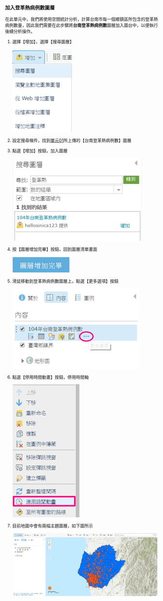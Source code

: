 ### 加入登革熱病例數圖層

在此單元中，我們將使用空間統計分析，計算台南市每一個鄉鎮區所包含的登革熱病例數量，因此我們需要在此步驟將**台南登革熱病例數**圖層加入圖台中，以便執行後續分析操作。

1.  選擇【增加】，選擇【搜尋圖層】
    
    ![](/assets/ex02/image14.png)

2.  設定搜尋條件，找到[單元01](/ex01/step-01.md)所上傳的【台南登革熱病例數】圖層
    
3.  點選【增加】按鈕，加入圖層

    ![](/assets/ex02/image15.png)

4.  按【圖層增加完畢】按鈕，回到圖層清單畫面

    ![](/assets/ex01/image14.png)

5.  滑鼠移動到登革熱病例數圖層上，點選【更多選項】按鈕
    
    ![](/assets/ex02/image16.png)
    
6.  點選【停用時間動畫】按鈕，停用時間軸

    ![](/assets/ex02/image17.png)

7.  目前地圖中會有兩幅主題圖層，如下圖所示

    ![](/assets/ex02/image18.png)